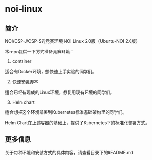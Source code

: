 # noi-linux

## 简介

NOI/CSP-J/CSP-S的竞赛环境  NOI Linux 2.0版（Ubuntu-NOI 2.0版）

本repo提供一下方式准备竞赛环境：

1. container

适合有Docker环境，想快速上手实验的同学们。

2. 快速安装脚本

适合已经有现成的Linux环境，想复用现有环境的同学们。

3. Helm chart

适合想把这个环境部署到Kubernetes标准基础架构里的同学们。

Helm Chart在上述容器的基础上，提供了Kubernetes下的标准化部署方式。

## 更多信息

关于每种环境和安装方式的具体内容，请查看目录下的README.md 
